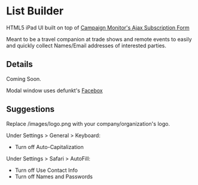 List Builder
============
HTML5 iPad UI built on top of [Campaign Monitor's Ajax Subscription Form](http://www.campaignmonitor.com/downloads/ajax-subscription-form/)

Meant to be a travel companion at trade shows and remote events to easily and quickly collect Names/Email addresses of interested parties.

Details
-------

Coming Soon.


Modal window uses defunkt's [Facebox](http://github.com/defunkt/facebox)

Suggestions
-----------
Replace /images/logo.png with your company/organization's logo.

Under Settings > General > Keyboard:

* Turn off Auto-Capitalization

Under Settings > Safari > AutoFill:

* Turn off Use Contact Info
* Turn off Names and Passwords